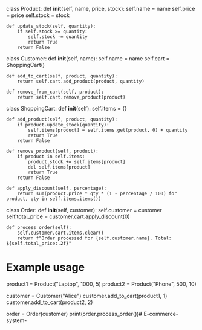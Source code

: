 class Product:
    def __init__(self, name, price, stock):
        self.name = name
        self.price = price
        self.stock = stock

    def update_stock(self, quantity):
        if self.stock >= quantity:
            self.stock -= quantity
            return True
        return False

class Customer:
    def __init__(self, name):
        self.name = name
        self.cart = ShoppingCart()

    def add_to_cart(self, product, quantity):
        return self.cart.add_product(product, quantity)

    def remove_from_cart(self, product):
        return self.cart.remove_product(product)

class ShoppingCart:
    def __init__(self):
        self.items = {}

    def add_product(self, product, quantity):
        if product.update_stock(quantity):
            self.items[product] = self.items.get(product, 0) + quantity
            return True
        return False

    def remove_product(self, product):
        if product in self.items:
            product.stock += self.items[product]
            del self.items[product]
            return True
        return False

    def apply_discount(self, percentage):
        return sum(product.price * qty * (1 - percentage / 100) for product, qty in self.items.items())

class Order:
    def __init__(self, customer):
        self.customer = customer
        self.total_price = customer.cart.apply_discount(0)

    def process_order(self):
        self.customer.cart.items.clear()
        return f"Order processed for {self.customer.name}. Total: ${self.total_price:.2f}"

# Example usage
product1 = Product("Laptop", 1000, 5)
product2 = Product("Phone", 500, 10)

customer = Customer("Alice")
customer.add_to_cart(product1, 1)
customer.add_to_cart(product2, 2)

order = Order(customer)
print(order.process_order())# E-commerce-system-